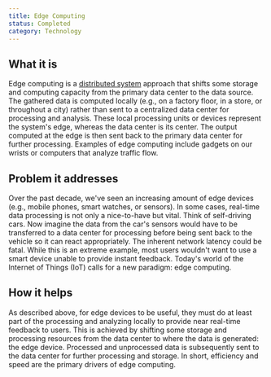 ```yaml
---
title: Edge Computing
status: Completed
category: Technology
---
```


## What it is

Edge computing is a [distributed system](/distributed-systems/) approach that shifts some storage and computing capacity from the primary data center to the data source.
The gathered data is computed locally (e.g., on a factory floor, in a store, or throughout a city) rather than sent to a centralized data center for processing and analysis. 
These local processing units or devices represent the system's edge, whereas the data center is its center.
The output computed at the edge is then sent back to the primary data center for further processing.
Examples of edge computing include gadgets on our wrists or computers that analyze traffic flow.

## Problem it addresses

Over the past decade, we've seen an increasing amount of edge devices (e.g., mobile phones, smart watches, or sensors). 
In some cases, real-time data processing is not only a nice-to-have but vital. 
Think of self-driving cars. 
Now imagine the data from the car's sensors would have to be transferred to a data center for processing before being sent back to the vehicle so it can react appropriately. 
The inherent network latency could be fatal. 
While this is an extreme example, most users wouldn't want to use a smart device unable to provide instant feedback. 
Today's world of the Internet of Things (IoT) calls for a new paradigm: edge computing. 

## How it helps

As described above, for edge devices to be useful, they must do at least part of the processing and analyzing locally to provide near real-time feedback to users. 
This is achieved by shifting some storage and processing resources from the data center to where the data is generated: the edge device.
Processed and unprocessed data is subsequently sent to the data center for further processing and storage.
In short, efficiency and speed are the primary drivers of edge computing. 


